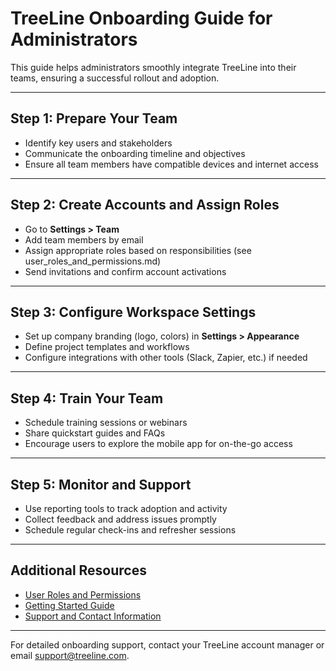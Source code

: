 # TreeLine Onboarding Guide for Administrators

This guide helps administrators smoothly integrate TreeLine into their teams, ensuring a successful rollout and adoption.

---

## Step 1: Prepare Your Team

- Identify key users and stakeholders  
- Communicate the onboarding timeline and objectives  
- Ensure all team members have compatible devices and internet access

---

## Step 2: Create Accounts and Assign Roles

- Go to **Settings > Team**  
- Add team members by email  
- Assign appropriate roles based on responsibilities (see user_roles_and_permissions.md)  
- Send invitations and confirm account activations

---

## Step 3: Configure Workspace Settings

- Set up company branding (logo, colors) in **Settings > Appearance**  
- Define project templates and workflows  
- Configure integrations with other tools (Slack, Zapier, etc.) if needed

---

## Step 4: Train Your Team

- Schedule training sessions or webinars  
- Share quickstart guides and FAQs  
- Encourage users to explore the mobile app for on-the-go access

---

## Step 5: Monitor and Support

- Use reporting tools to track adoption and activity  
- Collect feedback and address issues promptly  
- Schedule regular check-ins and refresher sessions

---

## Additional Resources

- [User Roles and Permissions](user_roles_and_permissions.md)  
- [Getting Started Guide](getting_started.md)  
- [Support and Contact Information](contact_information.md)

---

For detailed onboarding support, contact your TreeLine account manager or email [support@treeline.com](mailto:support@treeline.com).

